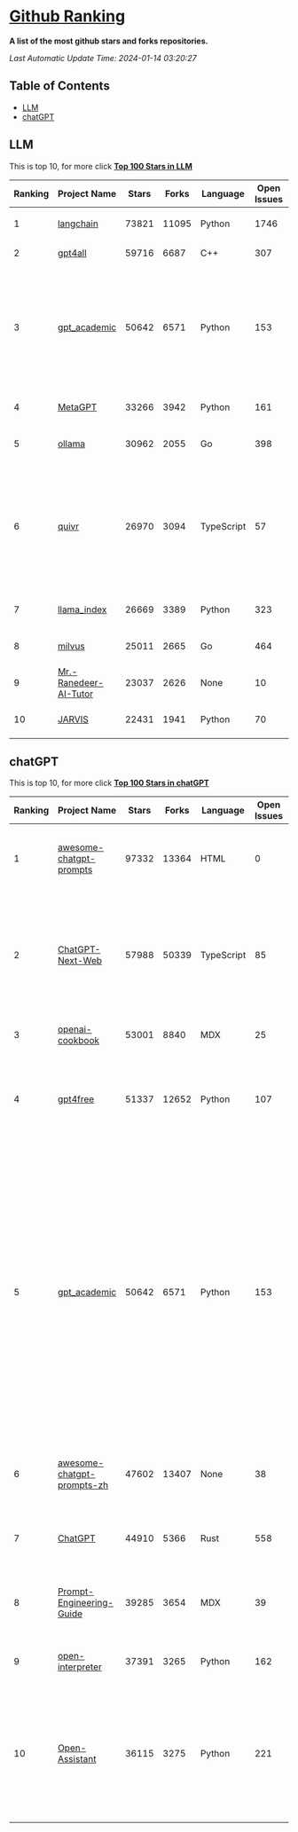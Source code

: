 [Github Ranking](./README.md)
==========

**A list of the most github stars and forks repositories.**

*Last Automatic Update Time: 2024-01-14 03:20:27*

## Table of Contents
 * [LLM](#LLM)
 * [chatGPT](#chatGPT)

## LLM

This is top 10, for more click **[Top 100 Stars in LLM](Top100/LLM.md)**

| Ranking | Project Name | Stars | Forks | Language | Open Issues | Description | Last Commit |
| ------- | ------------ | ----- | ----- | -------- | ----------- | ----------- | ----------- |
| 1 | [langchain](https://github.com/langchain-ai/langchain) | 73821 | 11095 | Python | 1746 | ⚡ Building applications with LLMs through composability ⚡ | 2024-01-14T01:43:22Z |
| 2 | [gpt4all](https://github.com/nomic-ai/gpt4all) | 59716 | 6687 | C++ | 307 | gpt4all: open-source LLM chatbots that you can run anywhere | 2024-01-12T21:29:46Z |
| 3 | [gpt_academic](https://github.com/binary-husky/gpt_academic) | 50642 | 6571 | Python | 153 | 为ChatGPT/GLM提供实用化交互界面，特别优化论文阅读/润色/写作体验，模块化设计，支持自定义快捷按钮&函数插件，支持Python和C++等项目剖析&自译解功能，PDF/LaTex论文翻译&总结功能，支持并行问询多种LLM模型，支持chatglm2等本地模型。兼容文心一言, moss, llama2, rwkv, claude2, 通义千问, 书生, 讯飞星火等。 | 2024-01-13T20:19:04Z |
| 4 | [MetaGPT](https://github.com/geekan/MetaGPT) | 33266 | 3942 | Python | 161 | 🌟 The Multi-Agent Framework: Given one line Requirement, return PRD, Design, Tasks, Repo | 2024-01-13T15:11:18Z |
| 5 | [ollama](https://github.com/jmorganca/ollama) | 30962 | 2055 | Go | 398 | Get up and running with Llama 2, Mistral, and other large language models locally. | 2024-01-13T23:18:46Z |
| 6 | [quivr](https://github.com/StanGirard/quivr) | 26970 | 3094 | TypeScript | 57 | Your GenAI Second Brain 🧠  A personal productivity assistant (RAG) ⚡️🤖 Chat with your docs (PDF, CSV, ...)  & apps using Langchain, GPT 3.5 / 4 turbo, Private, Anthropic, VertexAI, Ollama, LLMs, that you can share with users !  Local & Private alternative to OpenAI GPTs & ChatGPT powered by retrieval-augmented generation. YCombinator - YC W24 | 2024-01-14T03:16:05Z |
| 7 | [llama_index](https://github.com/run-llama/llama_index) | 26669 | 3389 | Python | 323 | LlamaIndex (formerly GPT Index) is a data framework for your LLM applications | 2024-01-14T02:28:05Z |
| 8 | [milvus](https://github.com/milvus-io/milvus) | 25011 | 2665 | Go | 464 | A cloud-native vector database, storage for next generation AI applications | 2024-01-14T02:40:52Z |
| 9 | [Mr.-Ranedeer-AI-Tutor](https://github.com/JushBJJ/Mr.-Ranedeer-AI-Tutor) | 23037 | 2626 | None | 10 | A GPT-4 AI Tutor Prompt for customizable personalized learning experiences. | 2023-11-18T21:18:14Z |
| 10 | [JARVIS](https://github.com/microsoft/JARVIS) | 22431 | 1941 | Python | 70 | JARVIS, a system to connect LLMs with ML community. Paper: https://arxiv.org/pdf/2303.17580.pdf | 2024-01-12T10:23:45Z |


## chatGPT

This is top 10, for more click **[Top 100 Stars in chatGPT](Top100/chatGPT.md)**

| Ranking | Project Name | Stars | Forks | Language | Open Issues | Description | Last Commit |
| ------- | ------------ | ----- | ----- | -------- | ----------- | ----------- | ----------- |
| 1 | [awesome-chatgpt-prompts](https://github.com/f/awesome-chatgpt-prompts) | 97332 | 13364 | HTML | 0 | This repo includes ChatGPT prompt curation to use ChatGPT better. | 2024-01-10T11:37:43Z |
| 2 | [ChatGPT-Next-Web](https://github.com/ChatGPTNextWeb/ChatGPT-Next-Web) | 57988 | 50339 | TypeScript | 85 | A cross-platform ChatGPT/Gemini UI (Web / PWA / Linux / Win / MacOS). 一键拥有你自己的跨平台 ChatGPT/Gemini 应用。 | 2024-01-14T01:26:34Z |
| 3 | [openai-cookbook](https://github.com/openai/openai-cookbook) | 53001 | 8840 | MDX | 25 | Examples and guides for using the OpenAI API | 2024-01-12T20:30:16Z |
| 4 | [gpt4free](https://github.com/xtekky/gpt4free) | 51337 | 12652 | Python | 107 | The official gpt4free repository \| various collection of powerful language models | 2024-01-13T17:12:21Z |
| 5 | [gpt_academic](https://github.com/binary-husky/gpt_academic) | 50642 | 6571 | Python | 153 | 为ChatGPT/GLM提供实用化交互界面，特别优化论文阅读/润色/写作体验，模块化设计，支持自定义快捷按钮&函数插件，支持Python和C++等项目剖析&自译解功能，PDF/LaTex论文翻译&总结功能，支持并行问询多种LLM模型，支持chatglm2等本地模型。兼容文心一言, moss, llama2, rwkv, claude2, 通义千问, 书生, 讯飞星火等。 | 2024-01-13T20:19:04Z |
| 6 | [awesome-chatgpt-prompts-zh](https://github.com/PlexPt/awesome-chatgpt-prompts-zh) | 47602 | 13407 | None | 38 | ChatGPT 中文调教指南。各种场景使用指南。学习怎么让它听你的话。 | 2023-12-06T17:31:31Z |
| 7 | [ChatGPT](https://github.com/lencx/ChatGPT) | 44910 | 5366 | Rust | 558 | 🔮 ChatGPT Desktop Application (Mac, Windows and Linux) | 2024-01-06T22:15:36Z |
| 8 | [Prompt-Engineering-Guide](https://github.com/dair-ai/Prompt-Engineering-Guide) | 39285 | 3654 | MDX | 39 | 🐙 Guides, papers, lecture, notebooks and resources for prompt engineering | 2024-01-13T14:01:38Z |
| 9 | [open-interpreter](https://github.com/KillianLucas/open-interpreter) | 37391 | 3265 | Python | 162 | A natural language interface for computers | 2024-01-13T21:51:23Z |
| 10 | [Open-Assistant](https://github.com/LAION-AI/Open-Assistant) | 36115 | 3275 | Python | 221 | OpenAssistant is a chat-based assistant that understands tasks, can interact with third-party systems, and retrieve information dynamically to do so. | 2024-01-06T18:47:41Z |

